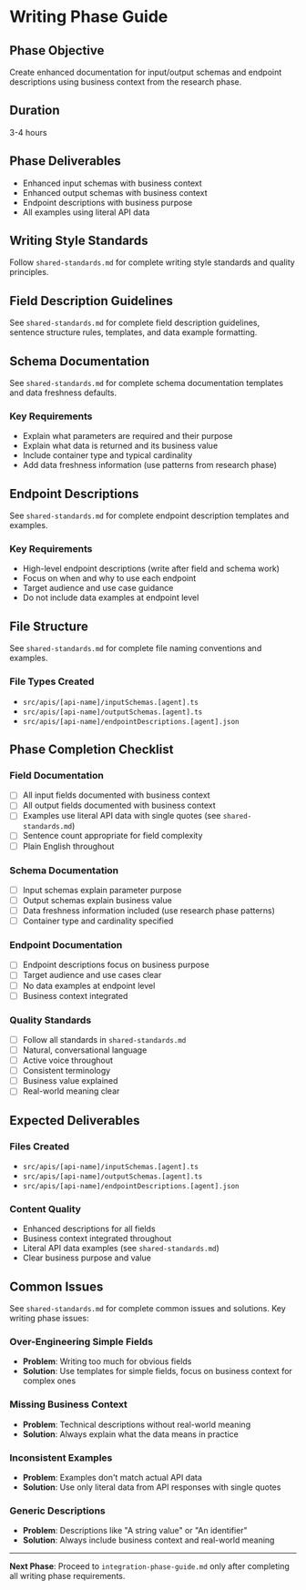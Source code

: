 # Writing Phase Guide

## Phase Objective

Create enhanced documentation for input/output schemas and endpoint descriptions using business context from the research phase.

## Duration
3-4 hours

## Phase Deliverables
- Enhanced input schemas with business context
- Enhanced output schemas with business context  
- Endpoint descriptions with business purpose
- All examples using literal API data

## Writing Style Standards

Follow `shared-standards.md` for complete writing style standards and quality principles.

## Field Description Guidelines

See `shared-standards.md` for complete field description guidelines, sentence structure rules, templates, and data example formatting.

## Schema Documentation

See `shared-standards.md` for complete schema documentation templates and data freshness defaults.

### Key Requirements
- Explain what parameters are required and their purpose
- Explain what data is returned and its business value
- Include container type and typical cardinality
- Add data freshness information (use patterns from research phase)

## Endpoint Descriptions

See `shared-standards.md` for complete endpoint description templates and examples.

### Key Requirements
- High-level endpoint descriptions (write after field and schema work)
- Focus on when and why to use each endpoint
- Target audience and use case guidance
- Do not include data examples at endpoint level

## File Structure

See `shared-standards.md` for complete file naming conventions and examples.

### File Types Created
- `src/apis/[api-name]/inputSchemas.[agent].ts`
- `src/apis/[api-name]/outputSchemas.[agent].ts`
- `src/apis/[api-name]/endpointDescriptions.[agent].json`

## Phase Completion Checklist

### Field Documentation
- [ ] All input fields documented with business context
- [ ] All output fields documented with business context
- [ ] Examples use literal API data with single quotes (see `shared-standards.md`)
- [ ] Sentence count appropriate for field complexity
- [ ] Plain English throughout

### Schema Documentation
- [ ] Input schemas explain parameter purpose
- [ ] Output schemas explain business value
- [ ] Data freshness information included (use research phase patterns)
- [ ] Container type and cardinality specified

### Endpoint Documentation
- [ ] Endpoint descriptions focus on business purpose
- [ ] Target audience and use cases clear
- [ ] No data examples at endpoint level
- [ ] Business context integrated

### Quality Standards
- [ ] Follow all standards in `shared-standards.md`
- [ ] Natural, conversational language
- [ ] Active voice throughout
- [ ] Consistent terminology
- [ ] Business value explained
- [ ] Real-world meaning clear

## Expected Deliverables

### Files Created
- `src/apis/[api-name]/inputSchemas.[agent].ts`
- `src/apis/[api-name]/outputSchemas.[agent].ts`
- `src/apis/[api-name]/endpointDescriptions.[agent].json`

### Content Quality
- Enhanced descriptions for all fields
- Business context integrated throughout
- Literal API data examples (see `shared-standards.md`)
- Clear business purpose and value

## Common Issues

See `shared-standards.md` for complete common issues and solutions. Key writing phase issues:

### Over-Engineering Simple Fields
- **Problem**: Writing too much for obvious fields
- **Solution**: Use templates for simple fields, focus on business context for complex ones

### Missing Business Context
- **Problem**: Technical descriptions without real-world meaning
- **Solution**: Always explain what the data means in practice

### Inconsistent Examples
- **Problem**: Examples don't match actual API data
- **Solution**: Use only literal data from API responses with single quotes

### Generic Descriptions
- **Problem**: Descriptions like "A string value" or "An identifier"
- **Solution**: Always include business context and real-world meaning

---

**Next Phase**: Proceed to `integration-phase-guide.md` only after completing all writing phase requirements.
